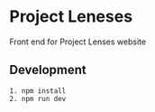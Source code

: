 # Project Leneses

Front end for Project Lenses website

## Development

```
1. npm install
2. npm run dev
```